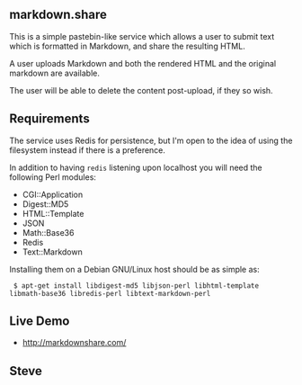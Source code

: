 
markdown.share
--------------

This is a simple pastebin-like service which allows a user to submit
text which is formatted in Markdown, and share the resulting HTML.

A user uploads Markdown and both the rendered HTML and the original
markdown are available.

The user will be able to delete the content post-upload, if they
so wish.



Requirements
------------

The service uses Redis for persistence, but I'm open to the idea
of using the filesystem instead if there is a preference.

In addition to having `redis` listening upon localhost you will
need the following Perl modules:

* CGI::Application
* Digest::MD5
* HTML::Template
* JSON
* Math::Base36
* Redis
* Text::Markdown

Installing them on a Debian GNU/Linux host should be as simple as:

     $ apt-get install libdigest-md5 libjson-perl libhtml-template libmath-base36 libredis-perl libtext-markdown-perl


Live Demo
---------

* http://markdownshare.com/


Steve
--